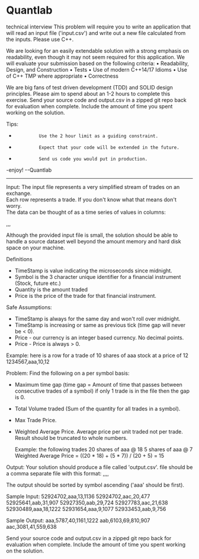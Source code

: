 # Quantlab
technical interview 
This problem will require you to write an application that will read an input file ('input.csv') and write out a new file calculated from the inputs. Please use C++.

We are looking for an easily extendable solution with a strong emphasis on readability, even though it may not seem required for this application. We will evaluate your submission based on the following criteria:
•             Readability, Design, and Construction
•             Tests
•             Use of modern C++14/17 Idioms
•             Use of C++ TMP where appropriate
•             Correctness

We are big fans of test driven development (TDD) and SOLID design principles. Please aim to spend about an 1-2 hours to complete this exercise. Send your source code and output.csv in a zipped git repo back for evaluation when complete. Include the amount of time you spent working on the solution.

Tips:
-              Use the 2 hour limit as a guiding constraint. 
-              Expect that your code will be extended in the future.
-              Send us code you would put in production.

-enjoy!
--Quantlab


_______________________________________________________________________________

Input:
The input file represents a very simplified stream of trades on an exchange.  
Each row represents a trade.  If you don't know what that means don't worry.  
The data can be thought of as a time series of values in columns: 

<TimeStamp>,<Symbol>,<Quantity>,<Price>

Although the provided input file is small, the solution should be able to handle 
a source dataset well beyond the amount memory and hard disk space on your machine.

Definitions
- TimeStamp is value indicating the microseconds since midnight.
- Symbol is the 3 character unique identifier for a financial 
  instrument (Stock, future etc.)
- Quantity is the amount traded
- Price is the price of the trade for that financial instrument.

Safe Assumptions:
- TimeStamp is always for the same day and won't roll over midnight.
- TimeStamp is increasing or same as previous tick (time gap will never be < 0).
- Price - our currency is an integer based currency.  No decimal points.
- Price - Price is always > 0.

Example: here is a row for a trade of 10 shares of aaa stock at a price of 12 
1234567,aaa,10,12

Problem:
Find the following on a per symbol basis:
- Maximum time gap
  (time gap = Amount of time that passes between consecutive trades of a symbol)
  if only 1 trade is in the file then the gap is 0.
- Total Volume traded (Sum of the quantity for all trades in a symbol).
- Max Trade Price.
- Weighted Average Price.  Average price per unit traded not per trade.
  Result should be truncated to whole numbers.

  Example: the following trades
	20 shares of aaa @ 18
	5 shares of aaa @ 7
	Weighted Average Price = ((20 * 18) + (5 * 7)) / (20 + 5) = 15

Output:
Your solution should produce a file called 'output.csv'.
file should be a comma separate file with this format:
<symbol>,<MaxTimeGap>,<Volume>,<WeightedAveragePrice>,<MaxPrice>

The output should be sorted by symbol ascending ('aaa' should be first).

Sample Input:
52924702,aaa,13,1136
52924702,aac,20,477
52925641,aab,31,907
52927350,aab,29,724
52927783,aac,21,638
52930489,aaa,18,1222
52931654,aaa,9,1077
52933453,aab,9,756

Sample Output:
aaa,5787,40,1161,1222
aab,6103,69,810,907
aac,3081,41,559,638

Send your source code and output.csv in a zipped git repo back for evaluation when complete.
Include the amount of time you spent working on the solution.

